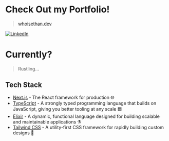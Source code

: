 # Check Out my Portfolio!
> [whoisethan.dev](https://whoisethan.dev)

[![LinkedIn](https://img.shields.io/badge/LinkedIn-%230077B5.svg?logo=linkedin&logoColor=white)](https://www.linkedin.com/in/ethan-orevillo) 

# Currently?
> Rustling...

## Tech Stack

- [Next.js](https://nextjs.org/) - The React framework for production 🌐
- [TypeScript](https://www.typescriptlang.org/) - A strongly typed programming language that builds on JavaScript, giving you better tooling at any scale 🟦
- [Elixir](https://elixir-lang.org/) - A dynamic, functional language designed for building scalable and maintainable applications ⚗️
- [Tailwind CSS](https://tailwindcss.com/) - A utility-first CSS framework for rapidly building custom designs 🎨
